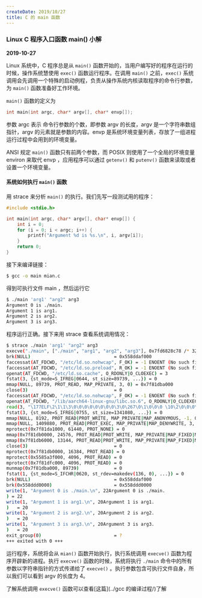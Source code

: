```yaml
---
createDate: 2019/10/27
title: C 的 main 函数
---
```


### Linux C 程序入口函数 main() 小解

**2019-10-27**

Linux 系统中，C 程序总是从 `main()` 函数开始的，当用户编写好的程序在运行的时候，操作系统慧使用 `exec()` 函数运行程序。在调用 `main()` 之前，`exec()` 系统调用会先调用一个特殊的启动例程，负责从操作系统内核读取程序的命令行参数，为 `main()` 函数准备好工作环境。

`main()` 函数的定义为

```c
int main(int argc, char* argv[], char* envp[]);
```

参数 argc 表示 命令行参数的个数，即参数 argv 的长度，argv 是一个字符串数组指针，argv 的元素就是参数的内容。envp 是系统环境变量列表，存放了一组进程运行过程中会用到的环境变量。

ANSI 规定 `main()` 函数只有前两个参数，而 POSIX 则使用了一个全局的环境变量 environ 来取代 envp ，应用程序可以通过 `getenv()` 和 `putenv()` 函数来读取或者设置一个环境变量。

#### 系统如何执行 `main()` 函数

用 strace 来分析 `main()` 的执行。我们先写一段测试用的程序：

```c
#include <stdio.h>

int main(int argc, char* argv[], char* envp[]) {
    int i = 0;
    for (i = 0; i < argc; i++) {
        printf("Argument %d is %s.\n", i, argv[i]);
    }
    return 0;
}

```

接下来编译链接：

```bash
$ gcc -o main mian.c
```

得到可执行文件 main ，然后运行它

```bash
$ ./main 'arg1' "arg2" arg3
Argument 0 is ./main.
Argument 1 is arg1.
Argument 2 is arg2.
Argument 3 is arg3.
```

程序运行正确。接下来用 strace 查看系统调用情况：

```bash
$ strace ./main 'arg1' "arg2" arg3
execve("./main", ["./main", "arg1", "arg2", "arg3"], 0x7fd6828c78 /* 32 vars */) = 0
brk(NULL)                               = 0x558ddaf000
faccessat(AT_FDCWD, "/etc/ld.so.nohwcap", F_OK) = -1 ENOENT (No such file or directory)
faccessat(AT_FDCWD, "/etc/ld.so.preload", R_OK) = -1 ENOENT (No such file or directory)
openat(AT_FDCWD, "/etc/ld.so.cache", O_RDONLY|O_CLOEXEC) = 3
fstat(3, {st_mode=S_IFREG|0644, st_size=89739, ...}) = 0
mmap(NULL, 89739, PROT_READ, MAP_PRIVATE, 3, 0) = 0x7f81dba000
close(3)                                = 0
faccessat(AT_FDCWD, "/etc/ld.so.nohwcap", F_OK) = -1 ENOENT (No such file or directory)
openat(AT_FDCWD, "/lib/aarch64-linux-gnu/libc.so.6", O_RDONLY|O_CLOEXEC) = 3
read(3, "\177ELF\2\1\1\3\0\0\0\0\0\0\0\0\3\0\267\0\1\0\0\0 \10\2\0\0\0\0\0"..., 832) = 832
fstat(3, {st_mode=S_IFREG|0755, st_size=1341080, ...}) = 0
mmap(NULL, 8192, PROT_READ|PROT_WRITE, MAP_PRIVATE|MAP_ANONYMOUS, -1, 0) = 0x7f81df8000
mmap(NULL, 1409880, PROT_READ|PROT_EXEC, MAP_PRIVATE|MAP_DENYWRITE, 3, 0) = 0x7f81c61000
mprotect(0x7f81da1000, 61440, PROT_NONE) = 0
mmap(0x7f81db0000, 24576, PROT_READ|PROT_WRITE, MAP_PRIVATE|MAP_FIXED|MAP_DENYWRITE, 3, 0x13f000) = 0x7f81db0000
mmap(0x7f81db6000, 13144, PROT_READ|PROT_WRITE, MAP_PRIVATE|MAP_FIXED|MAP_ANONYMOUS, -1, 0) = 0x7f81db6000
close(3)                                = 0
mprotect(0x7f81db0000, 16384, PROT_READ) = 0
mprotect(0x5585a3f000, 4096, PROT_READ) = 0
mprotect(0x7f81dfc000, 4096, PROT_READ) = 0
munmap(0x7f81dba000, 89739)             = 0
fstat(1, {st_mode=S_IFCHR|0620, st_rdev=makedev(136, 0), ...}) = 0
brk(NULL)                               = 0x558ddaf000
brk(0x558ddd0000)                       = 0x558ddd0000
write(1, "Argument 0 is ./main.\n", 22Argument 0 is ./main.
) = 22
write(1, "Argument 1 is arg1.\n", 20Argument 1 is arg1.
)   = 20
write(1, "Argument 2 is arg2.\n", 20Argument 2 is arg2.
)   = 20
write(1, "Argument 3 is arg3.\n", 20Argument 3 is arg3.
)   = 20
exit_group(0)                           = ?
+++ exited with 0 +++
```

运行程序，系统将会从 `mian()` 函数开始执行，执行系统调用 `execve()` 函数为程序开辟新的进程。执行 `execve()` 函数的时候，系统将执行 `./main` 命令中的所有参数以字符串指针的方式传递给了 `execve()` 。执行参数包含可执行文件自身，所以我们可以看到 argv 的长度为 4。

了解系统调用 `execve()` 函数可以查看[这篇](../gcc 的编译过程/)了解
